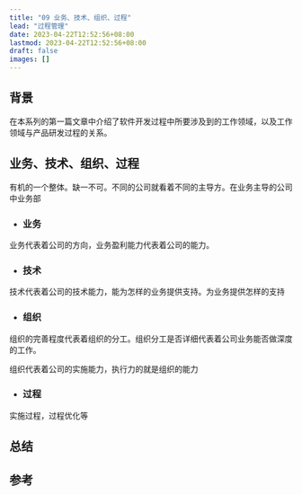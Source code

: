 ```yaml
---
title: "09 业务、技术、组织、过程"
lead: "过程管理"
date: 2023-04-22T12:52:56+08:00
lastmod: 2023-04-22T12:52:56+08:00
draft: false
images: []
---
```


## 背景

在本系列的第一篇文章中介绍了软件开发过程中所要涉及到的工作领域，以及工作领域与产品研发过程的关系。

## 业务、技术、组织、过程
有机的一个整体。缺一不可。不同的公司就看着不同的主导方。在业务主导的公司中业务部

- ### 业务
业务代表着公司的方向，业务盈利能力代表着公司的能力。

- ### 技术
技术代表着公司的技术能力，能为怎样的业务提供支持。为业务提供怎样的支持

- ### 组织
组织的完善程度代表着组织的分工。组织分工是否详细代表着公司业务能否做深度的工作。

组织代表着公司的实施能力，执行力的就是组织的能力

- ### 过程
实施过程，过程优化等

## 总结


## 参考
